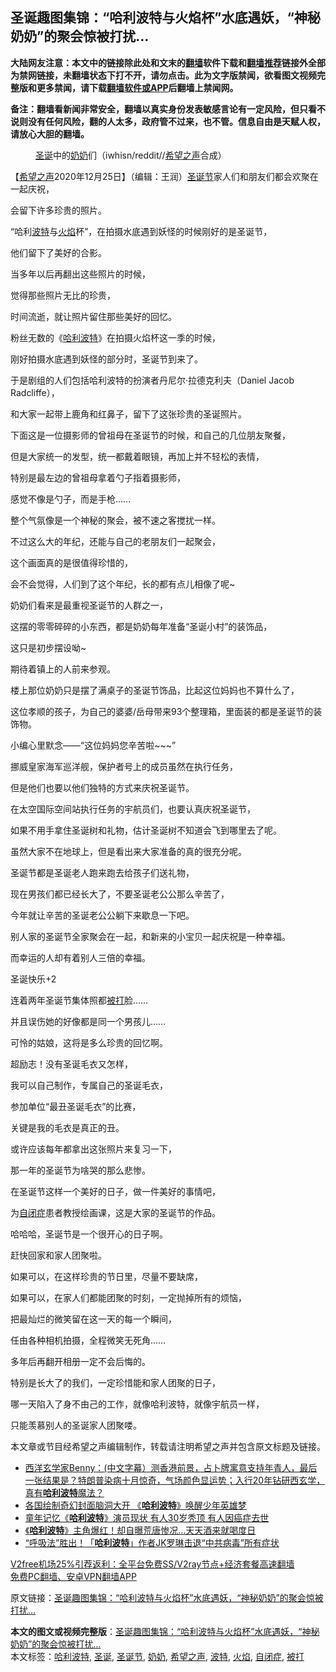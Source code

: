  <h2>圣诞趣图集锦：“哈利波特与火焰杯”水底遇妖，“神秘奶奶”的聚会惊被打扰...</h2> <p class="notice"><b>大陆网友注意：本文中的链接除此处和文末的<a href="https://github.com/bannedbook/fanqiang" >翻墙</a>软件下载和<a href="https://github.com/killgcd/justmysocks/blob/master/README.md">翻墙推荐</a>链接外全部为禁网链接，未翻墙状态下打不开，请勿点击。此为文字版禁闻，欲看图文视频完整版和更多禁闻，请下载<a href="https://github.com/bannedbook/fanqiang">翻墙软件或APP</a>后翻墙上禁闻网。</p><p>备注：翻墙看新闻非常安全，翻墙以真实身份发表敏感言论有一定风险，但只看不说则没有任何风险，翻的人太多，政府管不过来，也不管。信息自由是天赋人权，请放心大胆的翻墙。</b></p>  <div class="entry"> <figure><figcaption><a href="https://www.bannedbook.org/bnews/tag/%E5%9C%A3%E8%AF%9E/" class="st_tag internal_tag" rel="tag" title="标签 圣诞 下的日志">圣诞</a>中的<a href="https://www.bannedbook.org/bnews/tag/%e5%a5%b6%e5%a5%b6/" class="st_tag internal_tag" rel="tag" title="标签 奶奶 下的日志">奶奶</a>们（iwhisn/reddit//<a href="https://www.bannedbook.org/bnews/tag/%e5%b8%8c%e6%9c%9b%e4%b9%8b%e5%a3%b0/" class="st_tag internal_tag" rel="tag" title="标签 希望之声 下的日志">希望之声</a>合成）</figcaption></figure> <p>【<span class='wp_keywordlink_affiliate'><a href="https://www.soundofhope.org" title="希望之声" target="_blank">希望之声</a></span>2020年12月25日】（编辑：王润）<a href="https://www.bannedbook.org/bnews/tag/%e5%9c%a3%e8%af%9e%e8%8a%82/" class="st_tag internal_tag" rel="tag" title="标签 圣诞节 下的日志">圣诞节</a>家人们和朋友们都会欢聚在一起庆祝，</p> <p>会留下许多珍贵的照片。</p> <p>“哈利<a href="https://www.bannedbook.org/bnews/tag/%E6%B3%A2%E7%89%B9/" class="st_tag internal_tag" rel="tag" title="标签 波特 下的日志">波特</a>与<a href="https://www.bannedbook.org/bnews/tag/%E7%81%AB%E7%84%B0/" class="st_tag internal_tag" rel="tag" title="标签 火焰 下的日志">火焰</a>杯”，在拍摄水底遇到妖怪的时候刚好的是圣诞节，</p> <p>他们留下了美好的合影。</p> <p>当多年以后再翻出这些照片的时候，</p> <p>觉得那些照片无比的珍贵，</p> <p>时间流逝，就让照片留住那些美好的回忆。</p> <p>粉丝无数的《<a href="https://www.bannedbook.org/bnews/tag/%E5%93%88%E5%88%A9%E6%B3%A2%E7%89%B9/" class="st_tag internal_tag" rel="tag" title="标签 哈利波特 下的日志">哈利波特</a>》在拍摄火焰杯这一季的时候，</p> <p>刚好拍摄水底遇到妖怪的部分时，圣诞节到来了。</p> <p>于是剧组的人们包括哈利波特的扮演者丹尼尔·拉德克利夫（Daniel Jacob Radcliffe），</p> <p>和大家一起带上鹿角和红鼻子，留下了这张珍贵的圣诞照片。</p> <p></p> <p>下面这是一位摄影师的曾祖母在圣诞节的时候，和自己的几位朋友聚餐，</p> <p>但是大家统一的发型，统一都戴着眼镜，再加上并不轻松的表情，</p> <p>特别是最左边的曾祖母拿着勺子指着摄影师，</p> <p>感觉不像是勺子，而是手枪……</p> <p>整个气氛像是一个神秘的聚会，被不速之客搅扰一样。</p> <p>不过这么大的年纪，还能与自己的老朋友们一起聚会，</p>  <p>这个画面真的是很值得珍惜的，</p> <p>会不会觉得，人们到了这个年纪，长的都有点儿相像了呢~</p> <p></p> <p>奶奶们看来是最重视圣诞节的人群之一，</p> <p>这摆的零零碎碎的小东西，都是奶奶每年准备“圣诞小村”的装饰品，</p> <p>这只是初步摆设呦~</p> <p>期待着镇上的人前来参观。</p> <p></p> <p>楼上那位奶奶只是摆了满桌子的圣诞节饰品，比起这位妈妈也不算什么了，</p> <p>这位孝顺的孩子，为自己的婆婆/岳母带来93个整理箱，里面装的都是圣诞节的装饰物。</p> <p>小编心里默念——“这位妈妈您辛苦啦~~~”</p> <p></p> <p>挪威皇家海军巡洋舰，保护者号上的成员虽然在执行任务，</p> <p>但是他们也要以他们独特的方式来庆祝圣诞节。</p> <p></p> <p>在太空国际空间站执行任务的宇航员们，也要认真庆祝圣诞节，</p> <p>如果不用手拿住圣诞树和礼物，估计圣诞树不知道会飞到哪里去了呢。</p> <p>虽然大家不在地球上，但是看出来大家准备的真的很充分呢。</p>  <p>圣诞节都是圣诞老人跑来跑去给孩子们送礼物，</p> <p>现在男孩们都已经长大了，不要圣诞老公公那么辛苦了，</p> <p>今年就让辛苦的圣诞老公公躺下来歇息一下吧。</p> <p></p> <p>别人家的圣诞节全家聚会在一起，和新来的小宝贝一起庆祝是一种幸福。</p> <p>而幸运的人却有着别人三倍的幸福。</p> <p>圣诞快乐+2</p> <p></p> <p>连着两年圣诞节集体照都<a href="https://www.bannedbook.org/bnews/tag/%E8%A2%AB%E6%89%93/" class="st_tag internal_tag" rel="tag" title="标签 被打 下的日志">被打</a>脸……</p> <p>并且误伤她的好像都是同一个男孩儿……</p> <p>可怜的姑娘，这将是多么珍贵的回忆啊。</p> <p></p> <p>超励志！没有圣诞毛衣又怎样，</p> <p>我可以自己制作，专属自己的圣诞毛衣，</p> <p>参加单位“最丑圣诞毛衣”的比赛，</p> <p>关键是我的毛衣是真正的丑。</p> <p></p> <p>或许应该每年都拿出这张照片来复习一下，</p>  <p>那一年的圣诞节为啥哭的那么悲惨。</p> <p></p> <p>在圣诞节这样一个美好的日子，做一件美好的事情吧，</p> <p>为<a href="https://www.bannedbook.org/bnews/tag/%e8%87%aa%e9%97%ad%e7%97%87/" class="st_tag internal_tag" rel="tag" title="标签 自闭症 下的日志">自闭症</a>患者教授绘画课，这是大家的圣诞节的作品。</p> <p></p> <p>哈哈哈，圣诞节是一个很开心的日子啊。</p> <p>赶快回家和家人团聚啦。</p> <p></p> <p>如果可以，在这样珍贵的节日里，尽量不要缺席，</p> <p>如果可以，在家人们都能团聚的时刻，一定抛掉所有的烦恼，</p> <p>把最灿烂的微笑留在这一天的每一个瞬间，</p> <p>任由各种相机拍摄，全程微笑无死角……</p> <p>多年后再翻开相册一定不会后悔的。</p> <p>特别是长大了的我们，一定珍惜能和家人团聚的日子，</p> <p>哪一天陷入了身不由己的工作，就像哈利波特，就像宇航员一样，</p> <p>只能羡慕别人的圣诞家人团聚喽。</p> <p>本文章或节目经希望之声编辑制作，转载请注明希望之声并包含原文标题及链接。</p> <ul class='op-related-articles' title='相关阅读'> <li><a href='https://www.bannedbook.org/bnews/bannedvideo/20201011/1412045.html' target='_blank'>西洋玄学家Benny：(中文字幕）测香港前景，占卜牌寓意支持年青人，最后一张结果是？特朗普染病十月惊奇，气场颜色显运势；入行20年钻研西玄学，真有<b>哈利波特</b>魔法？</a></li> <li><a href='https://www.bannedbook.org/bnews/comments/20200731/1372297.html' target='_blank'>各国绘制奇幻封面脑洞大开 《<b>哈利波特</b>》唤醒少年英雄梦</a></li> <li><a href='https://www.bannedbook.org/bnews/yule/20200516/1329350.html' target='_blank'>童年记忆《<b>哈利波特</b>》演员现状 有人30岁秃顶 有人因癌症去世</a></li> <li><a href='https://www.bannedbook.org/bnews/yule/20200509/1325227.html' target='_blank'>《<b>哈利波特</b>》主角爆红！却自曝荒唐惨况…天天酒来就喝度日</a></li> <li><a href='https://www.bannedbook.org/bnews/comments/20200410/1309623.html' target='_blank'>“呼吸法”胜出！「<b>哈利波特</b>」作者JK罗琳击退“中共病毒”所有症状</a></li> </ul> <p class="texttj"> <a href="https://www.bannedbook.org/forum23/topic22702.html" target="_blank">V2free机场25%引荐返利：全平台免费SS/V2ray节点+经济套餐高速翻墙</a><br/> <a href="https://github.com/bannedbook/fanqiang/wiki/%E7%A6%81%E9%97%BB%E7%BD%91%E5%AE%89%E5%8D%93%E7%BF%BB%E5%A2%99%E6%96%B0%E9%97%BBAPP" target="_blank">免费PC翻墙、安卓VPN翻墙APP</a></p><p>原文链接：<a class="src_link"  href="https://www.soundofhope.org/post/272127" target="_blank">圣诞趣图集锦：“哈利波特与火焰杯”水底遇妖，“神秘奶奶”的聚会惊被打扰&#8230;</a></p> <a name='sharetosocial'></a>       <div><b>本文的图文或视频完整版</b>：<a href='https://www.bannedbook.org/bnews/comments/20201226/1455362.html'>圣诞趣图集锦：“哈利波特与火焰杯”水底遇妖，“神秘奶奶”的聚会惊被打扰&#8230;</a></div>  </div><!--END ENTRY--> <div class="postfooter"> <div>本文标签：<a href="https://www.bannedbook.org/bnews/tag/%E5%93%88%E5%88%A9%E6%B3%A2%E7%89%B9/" rel="tag">哈利波特</a>, <a href="https://www.bannedbook.org/bnews/tag/%E5%9C%A3%E8%AF%9E/" rel="tag">圣诞</a>, <a href="https://www.bannedbook.org/bnews/tag/%e5%9c%a3%e8%af%9e%e8%8a%82/" rel="tag">圣诞节</a>, <a href="https://www.bannedbook.org/bnews/tag/%e5%a5%b6%e5%a5%b6/" rel="tag">奶奶</a>, <a href="https://www.bannedbook.org/bnews/tag/%e5%b8%8c%e6%9c%9b%e4%b9%8b%e5%a3%b0/" rel="tag">希望之声</a>, <a href="https://www.bannedbook.org/bnews/tag/%E6%B3%A2%E7%89%B9/" rel="tag">波特</a>, <a href="https://www.bannedbook.org/bnews/tag/%E7%81%AB%E7%84%B0/" rel="tag">火焰</a>, <a href="https://www.bannedbook.org/bnews/tag/%e8%87%aa%e9%97%ad%e7%97%87/" rel="tag">自闭症</a>, <a href="https://www.bannedbook.org/bnews/tag/%E8%A2%AB%E6%89%93/" rel="tag">被打</a></div>  </div><!--END POSTFOOTER--> 